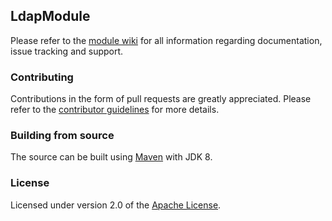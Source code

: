 ## LdapModule
Please refer to the [module wiki][] for all information regarding documentation, issue tracking and support.

### Contributing
Contributions in the form of pull requests are greatly appreciated.  Please refer to the [contributor guidelines][] for more details. 

### Building from source
The source can be built using [Maven][] with JDK 8.

### License
Licensed under version 2.0 of the [Apache License][].

[module wiki]: https://across.dev/modules/ldap-support
[contributor guidelines]: https://across.dev/contributing
[Maven]: https://maven.apache.org
[Apache License]: https://www.apache.org/licenses/LICENSE-2.0